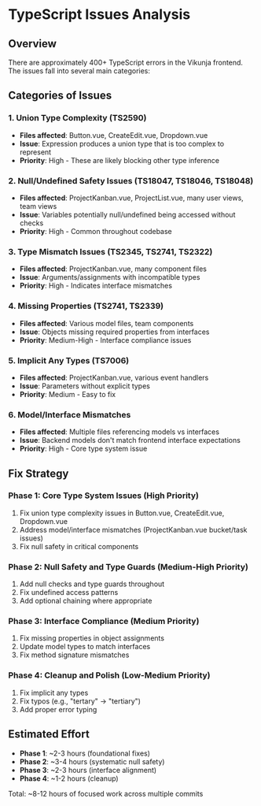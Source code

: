 # TypeScript Issues Analysis

## Overview
There are approximately 400+ TypeScript errors in the Vikunja frontend. The issues fall into several main categories:

## Categories of Issues

### 1. Union Type Complexity (TS2590)
- **Files affected**: Button.vue, CreateEdit.vue, Dropdown.vue
- **Issue**: Expression produces a union type that is too complex to represent
- **Priority**: High - These are likely blocking other type inference

### 2. Null/Undefined Safety Issues (TS18047, TS18046, TS18048)
- **Files affected**: ProjectKanban.vue, ProjectList.vue, many user views, team views
- **Issue**: Variables potentially null/undefined being accessed without checks
- **Priority**: High - Common throughout codebase

### 3. Type Mismatch Issues (TS2345, TS2741, TS2322)
- **Files affected**: ProjectKanban.vue, many component files
- **Issue**: Arguments/assignments with incompatible types
- **Priority**: High - Indicates interface mismatches

### 4. Missing Properties (TS2741, TS2339)
- **Files affected**: Various model files, team components
- **Issue**: Objects missing required properties from interfaces
- **Priority**: Medium-High - Interface compliance issues

### 5. Implicit Any Types (TS7006)
- **Files affected**: ProjectKanban.vue, various event handlers
- **Issue**: Parameters without explicit types
- **Priority**: Medium - Easy to fix

### 6. Model/Interface Mismatches
- **Files affected**: Multiple files referencing models vs interfaces
- **Issue**: Backend models don't match frontend interface expectations
- **Priority**: High - Core type system issue

## Fix Strategy

### Phase 1: Core Type System Issues (High Priority)
1. Fix union type complexity issues in Button.vue, CreateEdit.vue, Dropdown.vue
2. Address model/interface mismatches (ProjectKanban.vue bucket/task issues)
3. Fix null safety in critical components

### Phase 2: Null Safety and Type Guards (Medium-High Priority)
1. Add null checks and type guards throughout
2. Fix undefined access patterns
3. Add optional chaining where appropriate

### Phase 3: Interface Compliance (Medium Priority)
1. Fix missing properties in object assignments
2. Update model types to match interfaces
3. Fix method signature mismatches

### Phase 4: Cleanup and Polish (Low-Medium Priority)
1. Fix implicit any types
2. Fix typos (e.g., "tertary" → "tertiary")
3. Add proper error typing

## Estimated Effort
- **Phase 1**: ~2-3 hours (foundational fixes)
- **Phase 2**: ~3-4 hours (systematic null safety)
- **Phase 3**: ~2-3 hours (interface alignment)
- **Phase 4**: ~1-2 hours (cleanup)

Total: ~8-12 hours of focused work across multiple commits